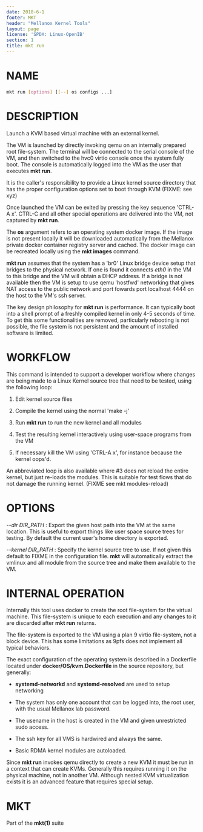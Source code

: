 ```yaml
---
date: 2018-6-1
footer: MKT
header: "Mellanox Kernel Tools"
layout: page
license: 'SPDX: Linux-OpenIB'
section: 1
title: mkt run
---
```


# NAME

```sh
mkt run [options] [[--] os configs ...]
```

# DESCRIPTION

Launch a KVM based virtual machine with an external kernel.

The VM is launched by directly invoking qemu on an internally prepared root
file-system. The terminal will be connected to the serial console of the VM,
and then switched to the hvc0 virtio console once the system fully boot. The
console is automatically logged into the VM as the user that executes **mkt
run**.

It is the caller's responsibility to provide a Linux kernel source directory
that has the proper configuration options set to boot through KVM (FIXME: see
xyz)

Once launched the VM can be exited by pressing the key sequence 'CTRL-A
x'. CTRL-C and all other special operations are delivered into the VM, not
captured by **mkt run**.

The **os** argument refers to an operating system docker image.  If the image
is not present locally it will be downloaded automatically from the Mellanox
private docker container registry server and cached. The docker image can be
recreated locally using the **mkt images** command.

**mkt run** assumes that the system has a 'br0' Linux bridge device setup that
bridges to the physical network. If one is found it connects *eth0* in the VM
to this bridge and the VM will obtain a DHCP address. If a bridge is not
available then the VM is setup to use qemu 'hostfwd' networking that gives NAT
access to the public network and port fowards port localhost 4444 on the host
to the VM's ssh server.

The key design philosophy for **mkt run** is performance. It can typically
boot into a shell prompt of a freshly compiled kernel in only 4-5 seconds of
time. To get this some functionalities are removed, particularly rebooting is
not possible, the file system is not persistent and the amount of installed
software is limited.

# WORKFLOW

This command is intended to support a developer workflow where changes are
being made to a Linux Kernel source tree that need to be tested, using the
following loop:

1. Edit kernel source files

2. Compile the kernel using the normal 'make -j'

3. Run **mkt run** to run the new kernel and all modules

4. Test the resulting kernel interactively using user-space programs from the
   VM

5. If necessary kill the VM using 'CTRL-A x', for instance because the kernel
   oops'd.

An abbreviated loop is also available where #3 does not reload the entire
kernel, but just re-loads the modules. This is suitable for test flows that do
not damage the running kernel. (FIXME see mkt modules-reload)

# OPTIONS

*--dir DIR_PATH*
:	Export the given host path into the VM at the same location. This is
    useful to export things like user space source trees for testing.  By
    default the current user's home directory is exported.

*--kernel DIR_PATH*
:	Specify the kernel source tree to use. If not given this default to FIXME
	in the configuration file. **mkt** will automatically extract the vmlinux
	and all module from the source tree and make them available to the VM.

# INTERNAL OPERATION

Internally this tool uses docker to create the root file-system for the
virtual machine. This file-system is unique to each execution and any changes
to it are discarded after **mkt run** returns.

The file-system is exported to the VM using a plan 9 virtio file-system, not a
block device. This has some limitations as 9pfs does not implement all typical
behaviors.

The exact configuration of the operating system is described in a Dockerfile
located under **docker/OS/kvm.Dockerfile** in the source repository, but generally:

- **systemd-networkd** and **systemd-resolved** are used to setup networking

- The system has only one account that can be logged into, the root user, with
  the usual Mellanox lab password.

- The usename in the host is created in the VM and given unrestricted sudo access.

- The ssh key for all VMS is hardwired and always the same.

- Basic RDMA kernel modules are autoloaded.

Since **mkt run** invokes qemu directly to create a new KVM it must be run in
a context that can create KVMs. Generally this requires running it on the
physical machine, not in another VM. Although nested KVM virtualization exists
it is an advanced feature that requires special setup.

# MKT

Part of the **mkt(1)** suite
